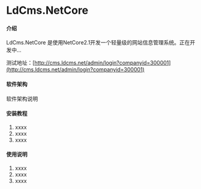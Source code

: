 # LdCms.NetCore

#### 介绍
LdCms.NetCore 是使用NetCore2.1开发一个轻量级的网站信息管理系统。正在开发中...

测试地址：[http://cms.ldcms.net/admin/login?companyid=300001](http://cms.ldcms.net/admin/login?companyid=300001)

#### 软件架构
软件架构说明


#### 安装教程

1. xxxx
2. xxxx
3. xxxx

#### 使用说明

1. xxxx
2. xxxx
3. xxxx

